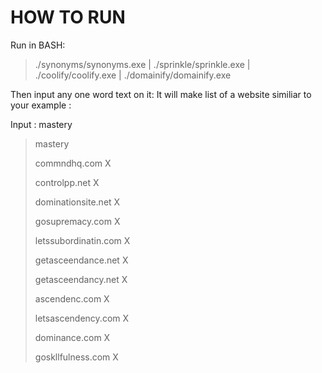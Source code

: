 # HOW TO RUN
Run in BASH:


>./synonyms/synonyms.exe | ./sprinkle/sprinkle.exe | ./coolify/coolify.exe | ./domainify/domainify.exe

Then input any one word text on it:
It will make list of a website similiar to your example :

Input : mastery


> mastery
>
> commndhq.com X
> 
> controlpp.net X
> 
> dominationsite.net X
> 
> gosupremacy.com X
> 
> letssubordinatin.com X
> 
> getasceendance.net X
> 
> getasceendancy.net X
> 
> ascendenc.com X
> 
> letsascendency.com X
> 
> dominance.com X
> 
> goskllfulness.com X


